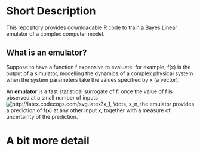 # Short Description
This repository provides downloadable R code to train a Bayes Linear emulator of a complex computer model.
## What is an emulator?
Suppose to have a function f expensive to evaluate: for example, f(x) is the output of 
a simulator, modelling the dynamics of a complex physical system when the system parameters take the values specified by x (a vector). 

An **emulator** is a fast statistical surrogate of f: once the value of f is observed at a small number of inputs
<img src="http://latex.codecogs.com/svg.latex?x_1,&space;\dots,&space;x_n" title="http://latex.codecogs.com/svg.latex?x_1, \dots, x_n" />,
the emulator provides a prediction of f(x) at any other input x, together with a measure of uncertainty of the prediction.




# A bit more detail
